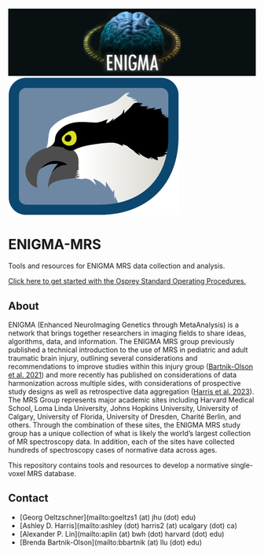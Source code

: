 ![ENIGMA BANNER](/graphics/ENIGMA_BANNER.png "ENIGMA")
![OSPREY LOGO](/graphics/osprey.png "Osprey")

# ENIGMA-MRS

Tools and resources for ENIGMA MRS data collection and analysis.

[Click here to get started with the Osprey Standard Operating Procedures.](/docs/ENIGMA%20Osprey%20Standard%20Operating%20Procedures.pdf)

## About

ENIGMA (Enhanced NeuroImaging Genetics through MetaAnalysis) is a network that brings together researchers in imaging fields to share ideas, algorithms, data, and information.  The ENIGMA MRS group previously published a technical introduction to the use of MRS in pediatric and adult traumatic brain injury, outlining several considerations and recommendations to improve studies within this injury group ([Bartnik-Olson et al. 2021](https://pubmed.ncbi.nlm.nih.gov/32797399/)) and more recently has published on considerations of data harmonization across multiple sides, with considerations of prospective study designs as well as retrospective data aggregation ([Harris et al. 2023](https://pubmed.ncbi.nlm.nih.gov/36686533/)). The MRS Group represents major academic sites including Harvard Medical School, Loma Linda University, Johns Hopkins University, University of Calgary, University of Florida, University of Dresden, Charité Berlin, and others. Through the combination of these sites, the ENIGMA MRS study group has a unique collection of what is likely the world’s largest collection of MR spectroscopy data.  In addition, each of the sites have collected hundreds of spectroscopy cases of normative data across ages.

This repository contains tools and resources to develop a normative single-voxel MRS database.

## Contact

- [Georg Oeltzschner](mailto:goeltzs1 (at) jhu (dot) edu)
- [Ashley D. Harris](mailto:ashley (dot) harris2 (at) ucalgary (dot) ca)
- [Alexander P. Lin](mailto:aplin (at) bwh (dot) harvard (dot) edu)
- [Brenda Bartnik-Olson](mailto:bbartnik (at) llu (dot) edu)